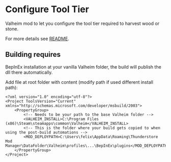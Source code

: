 # Configure Tool Tier

Valheim mod to let you configure the tool tier required to harvest wood or stone.

For more details see [README](ConfigureToolTier).

## Building requires

BepInEx installation at your vanilla Valheim folder, the build will publish the dll there automatically.

Add file at root folder with content (modify path if used different install path):
```
<?xml version="1.0" encoding="utf-8"?>
<Project ToolsVersion="Current" xmlns="http://schemas.microsoft.com/developer/msbuild/2003">
    <PropertyGroup>
        <!-- Needs to be your path to the base Valheim folder -->
        <VALHEIM_INSTALL>C:\Program Files (x86)\Steam\steamapps\common\Valheim</VALHEIM_INSTALL>
        <!-- This is the folder where your build gets copied to when using the post-build automations -->
        <MOD_DEPLOYPATH>C:\Users\felix\AppData\Roaming\Thunderstore Mod Manager\DataFolder\Valheim\profiles\...\BepInEx\plugins</MOD_DEPLOYPATH>
    </PropertyGroup>
</Project>
```
